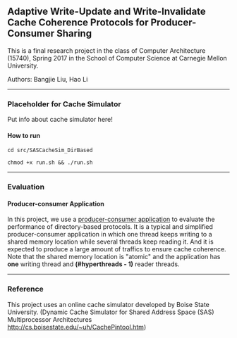 ## Adaptive Write-Update and Write-Invalidate Cache Coherence Protocols for Producer-Consumer Sharing

This is a final research project in the class of Computer Architecture (15740), Spring 2017 in the School of Computer Science at Carnegie Mellon University. 

Authors: Bangjie Liu, Hao Li

---
### Placeholder for Cache Simulator

Put info about cache simulator here!

#### How to run

``` cd src/SASCacheSim_DirBased ```

``` chmod +x run.sh && ./run.sh ```


---

### Evaluation

#### Producer-consumer Application

In this project, we use a [producer-consumer application](https://github.com/lihao98722/15740-Computer-Architecture-Final-Project/tree/master/src/App) to evaluate the performance of directory-based protocols. It is a typical and simplified producer-consumer application in which one thread keeps writing to a shared memory location while several threads keep reading it. And it is expected to produce a large amount of traffics to ensure cache coherence. Note that the shared memory location is "atomic" and the application has **one** writing thread and **(#hyperthreads - 1)** reader threads.


---

### Reference

 This project uses an online cache simulator developed by Boise State University. (Dynamic Cache Simulator for Shared Address Space (SAS) Multiprocessor Architectures http://cs.boisestate.edu/~uh/CachePintool.htm)
